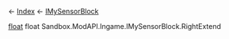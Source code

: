 ← [Index](Api-Index) ← [IMySensorBlock](Sandbox.ModAPI.Ingame.IMySensorBlock)

[float](System.Single) float Sandbox.ModAPI.Ingame.IMySensorBlock.RightExtend